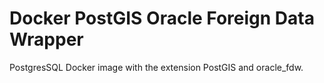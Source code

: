# Docker PostGIS Oracle Foreign Data Wrapper

PostgresSQL Docker image with the extension PostGIS and oracle_fdw.